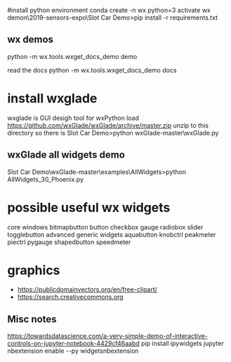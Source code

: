 #install python environment
conda create -n wx python=3
activate wx
demon\2019-sensors-expo\Slot Car Demo>pip install -r requirements.txt

## wx demos
python -m wx.tools.wxget_docs_demo demo

read the docs
python -m wx.tools.wxget_docs_demo docs


# install wxglade
wxglade is GUI desigh tool for wxPython
load https://github.com/wxGlade/wxGlade/archive/master.zip
unzip to this directory so there is 
Slot Car Demo>python wxGlade-master\wxGlade.py

## wxGlade all widgets demo
Slot Car Demo\wxGlade-master\examples\AllWidgets>python AllWidgets_30_Phoenix.py


# possible useful wx widgets
core windows
                           bitmapbutton
                           button
                           checkbox
                           gauge
                           radiobox
                           slider
                           togglebutton
advanced generic widgets
                           aquabutton
                           knobctrl
                           peakmeter
                           piectrl
                           pygauge
                           shapedbutton
                           speedmeter

# graphics
- https://publicdomainvectors.org/en/free-clipart/
- https://search.creativecommons.org 

## Misc notes
https://towardsdatascience.com/a-very-simple-demo-of-interactive-controls-on-jupyter-notebook-4429cf46aabd
pip install ipywidgets
jupyter nbextension enable --py widgetsnbextension
